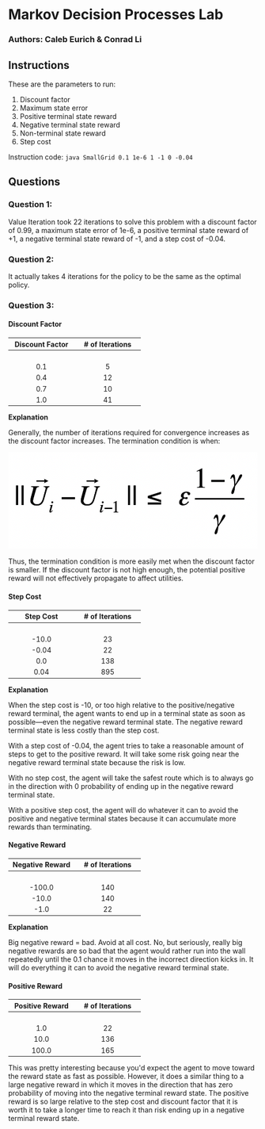 # Markov Decision Processes Lab 
### Authors: Caleb Eurich & Conrad Li


## Instructions
These are the parameters to run:
   1. Discount factor
   2. Maximum state error
   3. Positive terminal state reward
   4. Negative terminal state reward
   5. Non-terminal state reward
   6. Step cost
    
Instruction code: `java SmallGrid 0.1 1e-6 1 -1 0 -0.04`

## Questions
### **Question 1:**

Value Iteration took 22 iterations to solve this problem with a discount factor of 0.99, a maximum state error of 1e-6, a positive terminal state reward of +1, a negative terminal state reward of -1, and a step cost of -0.04. 

### **Question 2:**

It actually takes 4 iterations for the policy to be the same as the optimal policy. 

### **Question 3:**

#### Discount Factor
| Discount Factor | # of Iterations | 
| :-------------: | :-------------: |
|<img width=120 height=0/> | <img width=120 height=0/>|
|       0.1       |         5       |
|       0.4       |        12       |
|       0.7       |        10       |
|       1.0       |        41       |
**Explanation**

Generally, the number of iterations required for convergence increases as the discount factor increases. The termination condition is when:

<class style="width:200px; height:auto;">![termination formula](./termination-formula.png)

Thus, the termination condition is more easily met when the discount factor is smaller. If the discount factor is not high enough, the potential positive reward will not effectively propagate to affect utilities. 


#### Step Cost
|    Step Cost    | # of Iterations | 
| :-------------: | :-------------: |
|<img width=120 height=0/> | <img width=120 height=0/>|
|       -10.0     |        23       |
|       -0.04     |        22       |
|        0.0      |        138      |
|        0.04     |        895      |

**Explanation** 

When the step cost is -10, or too high relative to the positive/negative reward terminal, the agent wants to end up in a terminal state as soon as possible—even the negative reward terminal state. The negative reward terminal state is less costly than the step cost.

With a step cost of -0.04, the agent tries to take a reasonable amount of steps to get to the positive reward. It will take some risk going near the negative reward terminal state because the risk is low.

With no step cost, the agent will take the safest route which is to always go in the direction with 0 probability of ending up in the negative reward terminal state.

With a positive step cost, the agent will do whatever it can to avoid the positive and negative terminal states because it can accumulate  more rewards than terminating.

#### Negative Reward
| Negative Reward | # of Iterations | 
| :-------------: | :-------------: |
|<img width=120 height=0/> | <img width=120 height=0/>|
|      -100.0     |       140       |
|      -10.0      |       140       |
|      -1.0       |       22        |

**Explanation**

Big negative reward = bad. Avoid at all cost. 
No, but seriously, really big negative rewards are so bad that the agent would rather run into the wall repeatedly until the 0.1 chance it moves in the incorrect direction kicks in. It will do everything it can to avoid the negative reward terminal state.

#### Positive Reward
| Positive Reward | # of Iterations | 
| :-------------: | :-------------: |
|<img width=120 height=0/> | <img width=120 height=0/>|
|       1.0       |        22       |
|      10.0       |        136      |
|     100.0       |        165      |

This was pretty interesting because you'd expect the agent to move toward the reward state as fast as possible. However, it does a similar thing to a large negative reward in which it moves in the direction that has zero probability of moving into the negative terminal reward state. The positive reward is so large relative to the step cost and discount factor that it is worth it to take a longer time to reach it than risk ending up in a negative terminal reward state. 